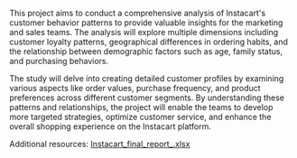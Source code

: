 This project aims to conduct a comprehensive analysis of Instacart's customer behavior patterns to provide valuable insights for the marketing and sales teams. The analysis will explore multiple dimensions including customer loyalty patterns, geographical differences in ordering habits, and the relationship between demographic factors such as age, family status, and purchasing behaviors.

The study will delve into creating detailed customer profiles by examining various aspects like order values, purchase frequency, and product preferences across different customer segments. By understanding these patterns and relationships, the project will enable the teams to develop more targeted strategies, optimize customer service, and enhance the overall shopping experience on the Instacart platform.

Additional resources:
[Instacart_final_report_.xlsx](https://github.com/user-attachments/files/20613197/Instacart_final_report_.xlsx)
